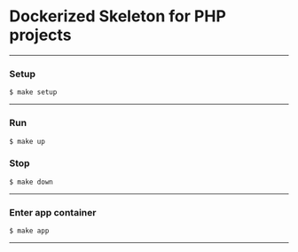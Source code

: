 # Dockerized Skeleton for PHP projects

---

### Setup

```shell
$ make setup
```

---

### Run

```shell
$ make up
```

### Stop

```shell
$ make down
```

---

### Enter app container

```shell
$ make app
```

---
